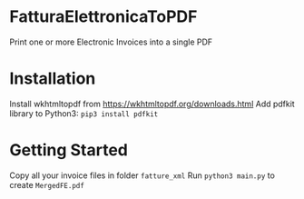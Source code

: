 # FatturaElettronicaToPDF
Print one or more Electronic Invoices into a single PDF

# Installation
Install wkhtmltopdf from https://wkhtmltopdf.org/downloads.html 
Add pdfkit library to Python3: `pip3 install pdfkit` 

# Getting Started
Copy all your invoice files in folder `fatture_xml` 
Run `python3 main.py` to create `MergedFE.pdf` 
